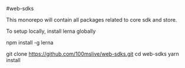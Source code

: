 #web-sdks

This monorepo will contain all packages related to core sdk and store.

To setup locally, install lerna globally

npm install -g lerna

git clone https://github.com/100mslive/web-sdks.git
cd web-sdks
yarn install
